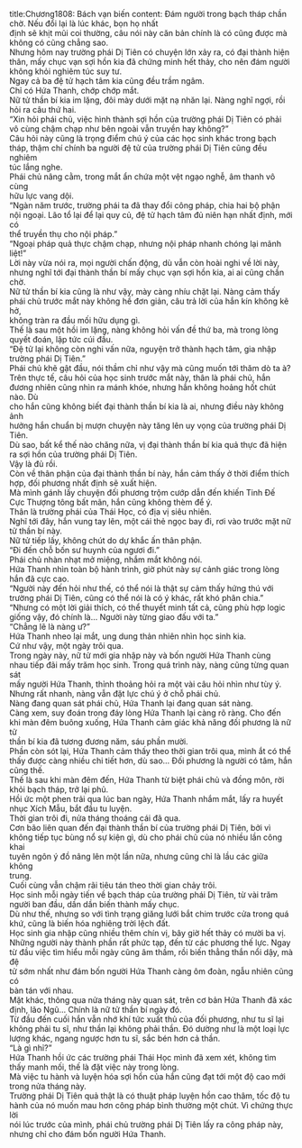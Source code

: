 title:Chương1808: Bách vạn biến
content:
Đám người trong bạch tháp chần chờ. Nếu đổi lại là lúc khác, bọn họ nhất<br>định sẽ khịt mũi coi thường, câu nói này căn bản chính là có cũng được mà<br>không có cũng chẳng sao.<br>Nhưng hôm nay trường phái Dị Tiên có chuyện lớn xảy ra, có đại thành hiện<br>thân, mấy chục vạn sợi hồn kia đã chứng minh hết thảy, cho nên đám người<br>không khỏi nghiêm túc suy tư.<br>Ngay cả ba đệ tử hạch tâm kia cũng đều trầm ngâm.<br>Chỉ có Hứa Thanh, chớp chớp mắt.<br>Nữ tử thần bí kia im lặng, đôi mày dưới mặt nạ nhăn lại. Nàng nghĩ ngợi, rồi<br>hỏi ra câu thứ hai.<br>“Xin hỏi phái chủ, việc hình thành sợi hồn của trường phái Dị Tiên có phải<br>vô cùng chậm chạp như bên ngoài vẫn truyền hay không?”<br>Câu hỏi này cũng là trọng điểm chú ý của các học sinh khác trong bạch<br>tháp, thậm chí chính ba người đệ tử của trường phái Dị Tiên cũng đều nghiêm<br>túc lắng nghe.<br>Phái chủ nâng cằm, trong mắt ẩn chứa một vệt ngạo nghễ, âm thanh vô cùng<br>hữu lực vang dội.<br>“Ngàn năm trước, trường phái ta đã thay đổi công pháp, chia hai bộ phận<br>nội ngoại. Lão tổ lại để lại quy củ, đệ tử hạch tâm đủ niên hạn nhất định, mới có<br>thể truyền thụ cho nội pháp.”<br>“Ngoại pháp quả thực chậm chạp, nhưng nội pháp nhanh chóng lại mãnh<br>liệt!”<br>Lời này vừa nói ra, mọi người chấn động, dù vẫn còn hoài nghi về lời này,<br>nhưng nghĩ tới đại thành thần bí mấy chục vạn sợi hồn kia, ai ai cũng chần chờ.<br>Nữ tử thần bí kia cũng là như vậy, mày càng nhíu chặt lại. Nàng cảm thấy<br>phái chủ trước mắt này không hề đơn giản, câu trả lời của hắn kín không kẽ hở,<br>không tràn ra đầu mối hữu dụng gì.<br>Thế là sau một hồi im lặng, nàng không hỏi vấn đề thứ ba, mà trong lòng<br>quyết đoán, lập tức cúi đầu.<br>“Đệ tử lại không còn nghi vấn nữa, nguyện trở thành hạch tâm, gia nhập<br>trường phái Dị Tiên.”<br>Phái chủ khẽ gật đầu, nói thầm chỉ như vậy mà cũng muốn tới thăm dò ta à?<br>Trên thực tế, câu hỏi của học sinh trước mắt này, thân là phái chủ, hắn<br>đương nhiên cũng nhìn ra mánh khóe, nhưng hắn không hoảng hốt chút nào. Dù<br>cho hắn cũng không biết đại thành thần bí kia là ai, nhưng điều này không ảnh<br>hưởng hắn chuẩn bị mượn chuyện này tăng lên uy vọng của trường phái Dị<br>Tiên.<br>Dù sao, bất kể thế nào chăng nữa, vị đại thành thần bí kia quả thực đã hiện<br>ra sợi hồn của trường phái Dị Tiên.<br>Vậy là đủ rồi.<br>Còn về thân phận của đại thành thần bí này, hắn cảm thấy ở thời điểm thích<br>hợp, đối phương nhất định sẽ xuất hiện.<br>Mà mình gánh lấy chuyện đối phương trộm cướp dẫn đến khiến Tinh Đế<br>Cực Thượng tông bất mãn, hắn cũng không thèm để ý.<br>Thân là trường phái của Thái Học, có địa vị siêu nhiên.<br>Nghĩ tới đây, hắn vung tay lên, một cái thẻ ngọc bay đi, rơi vào trước mặt nữ<br>tử thần bí này.<br>Nữ tử tiếp lấy, không chút do dự khắc ấn thân phận.<br>“Đi đến chỗ bốn sư huynh của ngươi đi.”<br>Phái chủ nhàn nhạt mở miệng, nhắm mắt không nói.<br>Hứa Thanh nhìn toàn bộ hành trình, giờ phút này sự cảnh giác trong lòng<br>hắn đã cực cao.<br>“Người này đến hỏi như thế, có thể nói là thật sự cảm thấy hứng thú với<br>trường phái Dị Tiên, cũng có thể nói là có ý khác, rất khó phân chia.”<br>“Nhưng có một lời giải thích, có thể thuyết minh tất cả, cũng phù hợp logic<br>giống vậy, đó chính là… Người này từng giao đấu với ta.”<br>“Chẳng lẽ là nàng ư?”<br>Hứa Thanh nheo lại mắt, ung dung thản nhiên nhìn học sinh kia.<br>Cứ như vậy, một ngày trôi qua.<br>Trong ngày này, nữ tử mới gia nhập này và bốn người Hứa Thanh cùng<br>nhau tiếp đãi mấy trăm học sinh. Trong quá trình này, nàng cũng từng quan sát<br>mấy người Hứa Thanh, thỉnh thoảng hỏi ra một vài câu hỏi nhìn như tùy ý.<br>Nhưng rất nhanh, nàng vẫn đặt lực chú ý ở chỗ phái chủ.<br>Nàng đang quan sát phái chủ, Hứa Thanh lại đang quan sát nàng.<br>Càng xem, suy đoán trong đáy lòng Hứa Thanh lại càng rõ ràng. Cho đến<br>khi màn đêm buông xuống, Hứa Thanh cảm giác khả năng đối phương là nữ tử<br>thần bí kia đã tương đương năm, sáu phần mười.<br>Phần còn sót lại, Hứa Thanh cảm thấy theo thời gian trôi qua, mình ắt có thể<br>thấy được càng nhiều chi tiết hơn, dù sao… Đối phương là người có tâm, hắn<br>cũng thế.<br>Thế là sau khi màn đêm đến, Hứa Thanh từ biệt phái chủ và đồng môn, rời<br>khỏi bạch tháp, trở lại phủ.<br>Hồi ức một phen trải qua lúc ban ngày, Hứa Thanh nhắm mắt, lấy ra huyết<br>nhục Xích Mẫu, bắt đầu tu luyện.<br>Thời gian trôi đi, nửa tháng thoáng cái đã qua.<br>Cơn bão liên quan đến đại thành thần bí của trường phái Dị Tiên, bởi vì<br>không tiếp tục bùng nổ sự kiện gì, dù cho phái chủ của nó nhiều lần công khai<br>tuyên ngôn ý đồ nâng lên một lần nữa, nhưng cũng chỉ là lầu các giữa không<br>trung.<br>Cuối cùng vẫn chậm rãi tiêu tán theo thời gian chảy trôi.<br>Học sinh mỗi ngày tiến về bạch tháp của trường phái Dị Tiên, từ vài trăm<br>người ban đầu, dần dần biến thành mấy chục.<br>Dù như thế, nhưng so với tình trạng giăng lưới bắt chim trước cửa trong quá<br>khứ, cũng là biến hóa nghiêng trời lệch đất.<br>Học sinh gia nhập cũng nhiều thêm chín vị, bây giờ hết thảy có mười ba vị.<br>Những người này thành phần rất phức tạp, đến từ các phương thế lực. Ngay<br>từ đầu việc tìm hiểu mỗi ngày cũng âm thầm, rồi biến thẳng thắn nổi dậy, mà đệ<br>tử sớm nhất như đám bốn người Hứa Thanh càng ôm đoàn, ngẫu nhiên cũng có<br>bàn tán với nhau.<br>Mặt khác, thông qua nửa tháng này quan sát, trên cơ bản Hứa Thanh đã xác<br>định, lão Ngũ… Chính là nữ tử thần bí ngày đó.<br>Từ đầu đến cuối hắn vẫn nhớ khí tức xuất thủ của đối phương, như tu sĩ lại<br>không phải tu sĩ, như thần lại không phải thần. Đó dường như là một loại lực<br>lượng khác, ngang ngược hơn tu sĩ, sắc bén hơn cả thần.<br>“Là gì nhỉ?”<br>Hứa Thanh hồi ức các trường phái Thái Học mình đã xem xét, không tìm<br>thấy manh mối, thế là đặt việc này trong lòng.<br>Mà việc tu hành và luyện hóa sợi hồn của hắn cũng đạt tới một độ cao mới<br>trong nửa tháng này.<br>Trường phái Dị Tiên quả thật là có thuật pháp luyện hồn cao thâm, tốc độ tu<br>hành của nó muốn mau hơn công pháp bình thường một chút. Vì chứng thực lời<br>nói lúc trước của mình, phái chủ trường phái Dị Tiên lấy ra công pháp này,<br>nhưng chỉ cho đám bốn người Hứa Thanh.